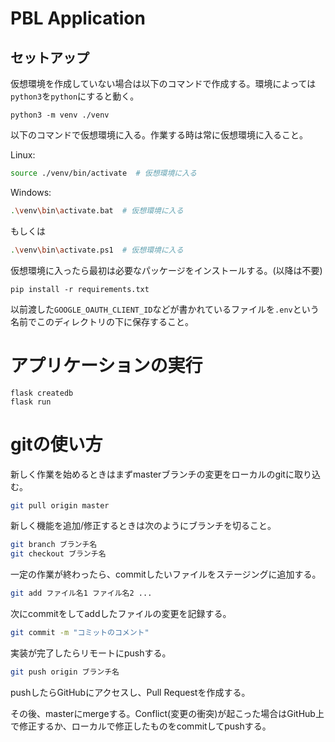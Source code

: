 # PBL Application

## セットアップ

仮想環境を作成していない場合は以下のコマンドで作成する。環境によっては`python3`を`python`にすると動く。

```
python3 -m venv ./venv
```

以下のコマンドで仮想環境に入る。作業する時は常に仮想環境に入ること。

Linux:
```sh
source ./venv/bin/activate  # 仮想環境に入る
```

Windows:
```sh
.\venv\bin\activate.bat  # 仮想環境に入る
```
もしくは
```sh
.\venv\bin\activate.ps1  # 仮想環境に入る
```

仮想環境に入ったら最初は必要なパッケージをインストールする。(以降は不要)

```
pip install -r requirements.txt
```

以前渡した`GOOGLE_OAUTH_CLIENT_ID`などが書かれているファイルを`.env`という名前でこのディレクトリの下に保存すること。

# アプリケーションの実行

```
flask createdb
flask run
```

# gitの使い方

<!-- gitなんもわからん -->

新しく作業を始めるときはまずmasterブランチの変更をローカルのgitに取り込む。

```sh
git pull origin master
```

新しく機能を追加/修正するときは次のようにブランチを切ること。

```sh
git branch ブランチ名
git checkout ブランチ名
```

一定の作業が終わったら、commitしたいファイルをステージングに追加する。

```sh
git add ファイル名1 ファイル名2 ...
```

次にcommitをしてaddしたファイルの変更を記録する。

```sh
git commit -m "コミットのコメント"
```

実装が完了したらリモートにpushする。

```sh
git push origin ブランチ名
```

pushしたらGitHubにアクセスし、Pull Requestを作成する。

その後、masterにmergeする。Conflict(変更の衝突)が起こった場合はGitHub上で修正するか、ローカルで修正したものをcommitしてpushする。


